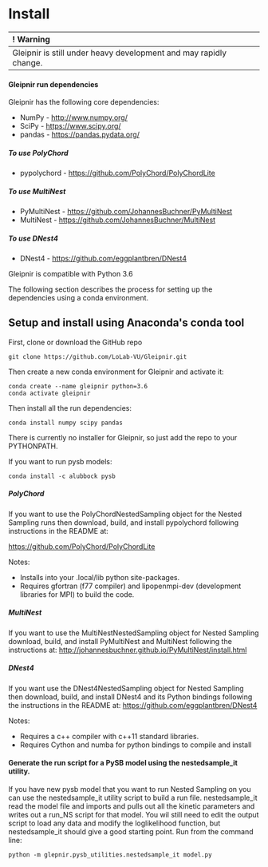 # Install

| **! Warning** |
| :--- |
|  Gleipnir is still under heavy development and may rapidly change. |

#### Gleipnir run dependencies
Gleipnir has the following core dependencies:
   * NumPy - http://www.numpy.org/
   * SciPy - https://www.scipy.org/
   * pandas - https://pandas.pydata.org/

##### To use PolyChord
   * pypolychord - https://github.com/PolyChord/PolyChordLite

##### To use MultiNest
   * PyMultiNest - https://github.com/JohannesBuchner/PyMultiNest
   * MultiNest -  https://github.com/JohannesBuchner/MultiNest

##### To use DNest4
   * DNest4 - https://github.com/eggplantbren/DNest4

Gleipnir is compatible with Python 3.6

The following section describes the process for setting up the dependencies using a conda environment.

## Setup and install using Anaconda's conda tool

First, clone or download the GitHub repo
```
git clone https://github.com/LoLab-VU/Gleipnir.git
```
Then create a new conda environment for Gleipnir and activate it:
```
conda create --name gleipnir python=3.6
conda activate gleipnir
```

Then install all the run dependencies:
```
conda install numpy scipy pandas
```
There is currently no installer for Gleipnir, so just add the repo to your PYTHONPATH.

If you want to run pysb models:
```
conda install -c alubbock pysb
```

##### PolyChord
If you want to use the PolyChordNestedSampling object for the Nested Sampling runs then download, build, and install pypolychord following instructions in the README at:

https://github.com/PolyChord/PolyChordLite

Notes:
 * Installs into your .local/lib python site-packages.
 * Requires gfortran (f77 compiler) and lipopenmpi-dev (development libraries for MPI) to build the code.

##### MultiNest
If you want to use the MultiNestNestedSampling object for Nested Sampling download, build, and install PyMultiNest and MultiNest following the instructions at:
http://johannesbuchner.github.io/PyMultiNest/install.html

##### DNest4
If you want use the DNest4NestedSampling object for Nested Sampling then download,
build, and install DNest4 and its Python bindings following the instructions in the README at:
https://github.com/eggplantbren/DNest4

Notes:
 * Requires a c++ compiler with c++11 standard libraries.
 * Requires Cython and numba for python bindings to compile and install


#### Generate the run script for a PySB model using the nestedsample_it utility.
If you have new pysb model that you want to run Nested Sampling on you can use the nestedsample_it utility script to build a run file. nestedsample_it read the model file and imports and pulls out all the kinetic parameters and writes out a run_NS script for that model. You wil still need to edit the output script to load any data and modify the loglikelihood function, but nestedsample_it should give a good starting point. Run from the command line:
```
python -m glepnir.pysb_utilities.nestedsample_it model.py
```      
